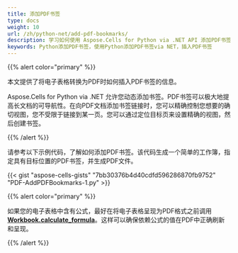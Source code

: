 ```yaml
---
title: 添加PDF书签
type: docs
weight: 10
url: /zh/python-net/add-pdf-bookmarks/
description: 学习如何使用 Aspose.Cells for Python via .NET API 添加PDF书签。
keywords: Python添加PDF书签，使用Python添加PDF书签via NET，插入PDF书签
---
```


{{% alert color="primary" %}}

本文提供了将电子表格转换为PDF时如何插入PDF书签的信息。

Aspose.Cells for Python via .NET 允许您动态添加书签。PDF书签可以极大地提高长文档的可导航性。在向PDF文档添加书签链接时，您可以精确控制您想要的确切视图，您不受限于链接到某一页。您可以通过定位目标页来设置精确的视图，然后创建书签。

{{% /alert %}}

请参考以下示例代码，了解如何添加PDF书签。该代码生成一个简单的工作簿，指定具有目标位置的PDF书签，并生成PDF文件。

{{< gist "aspose-cells-gists" "7bb30376b4d40cdfd596286870fb9752" "PDF-AddPDFBookmarks-1.py" >}}

{{% alert color="primary" %}}

如果您的电子表格中含有公式，最好在将电子表格呈现为PDF格式之前调用 [**Workbook.calculate_formula**](https://reference.aspose.com/cells/python-net/aspose.cells/workbook/calculate_formula/#)。这样可以确保依赖公式的值在PDF中正确刷新和呈现。

{{% /alert %}}
